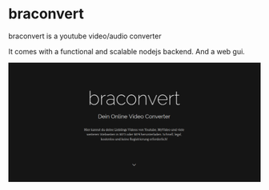 # braconvert
braconvert is a youtube video/audio converter

It comes with a functional and scalable nodejs backend. And a web gui.


![alt text](braconvert.png)
